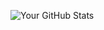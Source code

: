 ![Your GitHub Stats](https://github-readme-stats.vercel.app/api?username=mhasanid&show_icons=true&theme=merko)

